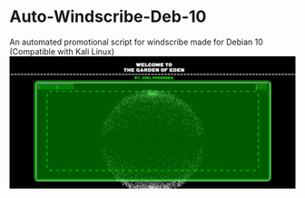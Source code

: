 # Auto-Windscribe-Deb-10
An automated promotional script for windscribe made for Debian 10 (Compatible with Kali Linux)
![](https://github.com/J-Horensma/The-Garden-Of-Eden/blob/master/Images/Eden.png)
